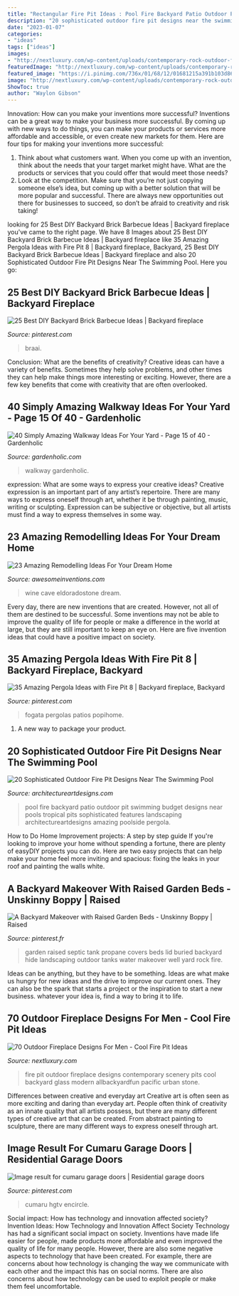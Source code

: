 ```yaml
---
title: "Rectangular Fire Pit Ideas : Pool Fire Backyard Patio Outdoor Pit Swimming Budget Designs Near Pools Tropical Pits Sophisticated Features Landscaping Architectureartdesigns Amazing Poolside Pergola"
description: "20 sophisticated outdoor fire pit designs near the swimming pool"
date: "2023-01-07"
categories:
- "ideas"
tags: ["ideas"]
images:
- "http://nextluxury.com/wp-content/uploads/contemporary-rock-outdoor-fire-pit-with-stunning-view-of-nature-scenery.jpg"
featuredImage: "http://nextluxury.com/wp-content/uploads/contemporary-rock-outdoor-fire-pit-with-stunning-view-of-nature-scenery.jpg"
featured_image: "https://i.pinimg.com/736x/01/68/12/01681215a391b103d867259518520e4c.jpg"
image: "http://nextluxury.com/wp-content/uploads/contemporary-rock-outdoor-fire-pit-with-stunning-view-of-nature-scenery.jpg"
ShowToc: true
author: "Waylon Gibson"
---
```



Innovation: How can you make your inventions more successful?
Inventions can be a great way to make your business more successful. By coming up with new ways to do things, you can make your products or services more affordable and accessible, or even create new markets for them. Here are four tips for making your inventions more successful:
1. Think about what customers want. When you come up with an invention, think about the needs that your target market might have. What are the products or services that you could offer that would meet those needs?
2. Look at the competition. Make sure that you’re not just copying someone else’s idea, but coming up with a better solution that will be more popular and successful. There are always new opportunities out there for businesses to succeed, so don’t be afraid to creativity and risk taking!

	

		
looking for 25 Best DIY Backyard Brick Barbecue Ideas | Backyard fireplace you've came to the right page. We have 8 Images about 25 Best DIY Backyard Brick Barbecue Ideas | Backyard fireplace like 35 Amazing Pergola Ideas with Fire Pit 8 | Backyard fireplace, Backyard, 25 Best DIY Backyard Brick Barbecue Ideas | Backyard fireplace and also 20 Sophisticated Outdoor Fire Pit Designs Near The Swimming Pool. Here you go:
		
    
## 25 Best DIY Backyard Brick Barbecue Ideas | Backyard Fireplace

<img loading=lazy src="https://i.pinimg.com/736x/11/19/41/1119417997e8560dd3ff8cb882b877bc.jpg" onerror="this.onerror=null;this.src='https://tse3.mm.bing.net/th?id=OIP.4YzZPixOscR8ei6U98UV1AHaJ3&amp;pid=15.1';" alt="25 Best DIY Backyard Brick Barbecue Ideas | Backyard fireplace">

_Source: pinterest.com_

>braai. 

	

Conclusion: What are the benefits of creativity?
Creative ideas can have a variety of benefits. Sometimes they help solve problems, and other times they can help make things more interesting or exciting. However, there are a few key benefits that come with creativity that are often overlooked.

    
## 40 Simply Amazing Walkway Ideas For Your Yard - Page 15 Of 40 - Gardenholic

<img loading=lazy src="https://gardenholic.com/wp-content/uploads/2019/04/Walkway-15.jpg" onerror="this.onerror=null;this.src='https://tse3.mm.bing.net/th?id=OIP.xJeXekg6PQw_xqZeVA1h4wHaJ3&amp;pid=15.1';" alt="40 Simply Amazing Walkway Ideas For Your Yard - Page 15 of 40 - Gardenholic">

_Source: gardenholic.com_

>walkway gardenholic. 

	

expression: What are some ways to express your creative ideas?
Creative expression is an important part of any artist’s repertoire. There are many ways to express oneself through art, whether it be through painting, music, writing or sculpting. Expression can be subjective or objective, but all artists must find a way to express themselves in some way.

    
## 23 Amazing Remodelling Ideas For Your Dream Home

<img loading=lazy src="http://www.awesomeinventions.com/wp-content/uploads/2014/11/wine-cave.jpg" onerror="this.onerror=null;this.src='https://tse2.mm.bing.net/th?id=OIP.yam3-YpRjdYM9OpA1hWnNADLEy&amp;pid=15.1';" alt="23 Amazing Remodelling Ideas For Your Dream Home">

_Source: awesomeinventions.com_

>wine cave eldoradostone dream. 

	

Every day, there are new inventions that are created. However, not all of them are destined to be successful. Some inventions may not be able to improve the quality of life for people or make a difference in the world at large, but they are still important to keep an eye on. Here are five invention ideas that could have a positive impact on society.

    
## 35 Amazing Pergola Ideas With Fire Pit 8 | Backyard Fireplace, Backyard

<img loading=lazy src="https://i.pinimg.com/736x/bb/95/88/bb9588e206bc9c67025483f7a378660e.jpg" onerror="this.onerror=null;this.src='https://tse1.mm.bing.net/th?id=OIP.gch3c7_I5iJJ3WFHb_L0ggHaK9&amp;pid=15.1';" alt="35 Amazing Pergola Ideas with Fire Pit 8 | Backyard fireplace, Backyard">

_Source: pinterest.com_

>fogata pergolas patios popihome. 

	

1. A new way to package your product.

    
## 20 Sophisticated Outdoor Fire Pit Designs Near The Swimming Pool

<img loading=lazy src="https://www.architectureartdesigns.com/wp-content/uploads/2015/03/840-630x419.jpg" onerror="this.onerror=null;this.src='https://tse3.mm.bing.net/th?id=OIP.jSJ2C8W9GKaKA-UA14JSogHaE7&amp;pid=15.1';" alt="20 Sophisticated Outdoor Fire Pit Designs Near The Swimming Pool">

_Source: architectureartdesigns.com_

>pool fire backyard patio outdoor pit swimming budget designs near pools tropical pits sophisticated features landscaping architectureartdesigns amazing poolside pergola. 

	

How to Do Home Improvement projects: A step by step guide
If you're looking to improve your home without spending a fortune, there are plenty of easyDIY projects you can do. Here are two easy projects that can help make your home feel more inviting and spacious: fixing the leaks in your roof and painting the walls white.

    
## A Backyard Makeover With Raised Garden Beds - Unskinny Boppy | Raised

<img loading=lazy src="https://i.pinimg.com/736x/c4/a8/14/c4a814324e6f600a5c9452e41d4998a2--raised-garden-beds-raised-gardens.jpg" onerror="this.onerror=null;this.src='https://tse3.mm.bing.net/th?id=OIP.XJ85T6z9LktztUxvsP9soQHaJ3&amp;pid=15.1';" alt="A Backyard Makeover with Raised Garden Beds - Unskinny Boppy | Raised">

_Source: pinterest.fr_

>garden raised septic tank propane covers beds lid buried backyard hide landscaping outdoor tanks water makeover well yard rock fire. 

	

Ideas can be anything, but they have to be something. Ideas are what make us hungry for new ideas and the drive to improve our current ones. They can also be the spark that starts a project or the inspiration to start a new business. whatever your idea is, find a way to bring it to life.

    
## 70 Outdoor Fireplace Designs For Men - Cool Fire Pit Ideas

<img loading=lazy src="http://nextluxury.com/wp-content/uploads/contemporary-rock-outdoor-fire-pit-with-stunning-view-of-nature-scenery.jpg" onerror="this.onerror=null;this.src='https://tse1.mm.bing.net/th?id=OIP.-D6WQ_sWU7wyeMRjGXIlGwHaLG&amp;pid=15.1';" alt="70 Outdoor Fireplace Designs For Men - Cool Fire Pit Ideas">

_Source: nextluxury.com_

>fire pit outdoor fireplace designs contemporary scenery pits cool backyard glass modern allbackyardfun pacific urban stone. 

	

Differences between creative and everyday art
Creative art is often seen as more exciting and daring than everyday art. People often think of creativity as an innate quality that all artists possess, but there are many different types of creative art that can be created. From abstract painting to sculpture, there are many different ways to express oneself through art.

    
## Image Result For Cumaru Garage Doors | Residential Garage Doors

<img loading=lazy src="https://i.pinimg.com/736x/01/68/12/01681215a391b103d867259518520e4c.jpg" onerror="this.onerror=null;this.src='https://tse1.mm.bing.net/th?id=OIP.1WZWGseCVQuohDwavh2FPwHaE8&amp;pid=15.1';" alt="Image result for cumaru garage doors | Residential garage doors">

_Source: pinterest.com_

>cumaru hgtv encircle. 

	

Social impact: How has technology and innovation affected society?
Invention Ideas: How Technology and Innovation Affect Society
Technology has had a significant social impact on society. Inventions have made life easier for people, made products more affordable and even improved the quality of life for many people. However, there are also some negative aspects to technology that have been created. For example, there are concerns about how technology is changing the way we communicate with each other and the impact this has on social norms. There are also concerns about how technology can be used to exploit people or make them feel uncomfortable.

